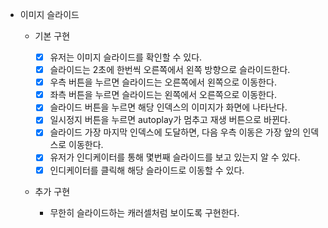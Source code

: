 - 이미지 슬라이드

  - 기본 구현

    - [x] 유저는 이미지 슬라이드를 확인할 수 있다.
    - [x] 슬라이드는 2초에 한번씩 오른쪽에서 왼쪽 방향으로 슬라이드한다.
    - [x] 우측 버튼을 누르면 슬라이드는 오른쪽에서 왼쪽으로 이동한다.
    - [x] 좌측 버튼을 누르면 슬라이드는 왼쪽에서 오른쪽으로 이동한다.
    - [x] 슬라이드 버튼을 누르면 해당 인덱스의 이미지가 화면에 나타난다.
    - [x] 일시정지 버튼을 누르면 autoplay가 멈추고 재생 버튼으로 바뀐다.
    - [x] 슬라이드 가장 마지막 인덱스에 도달하면, 다음 우측 이동은 가장 앞의 인덱스로 이동한다.
    - [x] 유저가 인디케이터를 통해 몇번째 슬라이드를 보고 있는지 알 수 있다.
    - [x] 인디케이터를 클릭해 해당 슬라이드로 이동할 수 있다.

  - 추가 구현
    - 무한히 슬라이드하는 캐러셀처럼 보이도록 구현한다.
